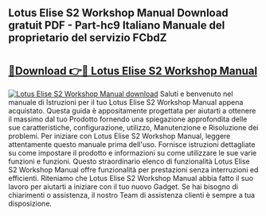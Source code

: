 ## Lotus Elise S2 Workshop Manual Download gratuit PDF - Part-hc9 Italiano Manuale del proprietario del servizio FCbdZ

# <h2><a href="http://dfa5twr.blite.top/?on=Lotus+Elise+S2+Workshop+Manual">🔗Download 👉🔴 Lotus Elise S2 Workshop Manual</a></h2>

[![Lotus Elise S2 Workshop Manual download](https://i.imgur.com/lujVjoI.png)](http://dfa5twr.blite.top/?on=Lotus+Elise+S2+Workshop+Manual)
Saluti e benvenuto nel manuale di Istruzioni per il tuo Lotus Elise S2 Workshop Manual appena acquistato. Questa guida è appositamente progettata per aiutarti a ottenere il massimo dal tuo Prodotto fornendo una spiegazione approfondita delle sue caratteristiche, configurazione, utilizzo, Manutenzione e Risoluzione dei problemi. Per iniziare con Lotus Elise S2 Workshop Manual, leggere attentamente questo manuale prima dell'uso. Fornisce istruzioni dettagliate su come impostare il prodotto e informazioni su come utilizzare le sue varie funzioni e funzioni. Questo straordinario elenco di funzionalità Lotus Elise S2 Workshop Manual offre funzionalità per prestazioni senza interruzioni ed efficienti. Riteniamo che Lotus Elise S2 Workshop Manual abbia fatto il suo lavoro per aiutarti a iniziare con il tuo nuovo Gadget. Se hai bisogno di chiarimenti o assistenza, il nostro Team di assistenza clienti è sempre a tua disposizione.
